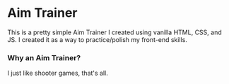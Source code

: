 # Aim Trainer

This is a pretty simple Aim Trainer I created using vanilla HTML, CSS, and JS. I created it as a way to practice/polish my front-end skills. 

### Why an Aim Trainer?

I just like shooter games, that's all.
